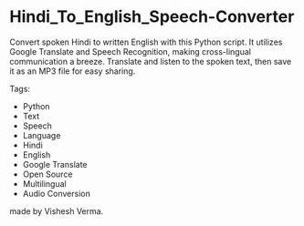 # Hindi_To_English_Speech-Converter
Convert spoken Hindi to written English with this Python script. It utilizes Google Translate and Speech Recognition, making cross-lingual communication a breeze. Translate and listen to the spoken text, then save it as an MP3 file for easy sharing.


Tags:
<ul>
    <li>Python</li>
    <li>Text</li>
    <li>Speech</li>
    <li>Language</li>
    <li>Hindi</li>
    <li>English</li>
    <li>Google Translate</li>
    <li>Open Source</li>
    <li>Multilingual</li>
    <li>Audio Conversion</li>
</ul>


made by Vishesh Verma.